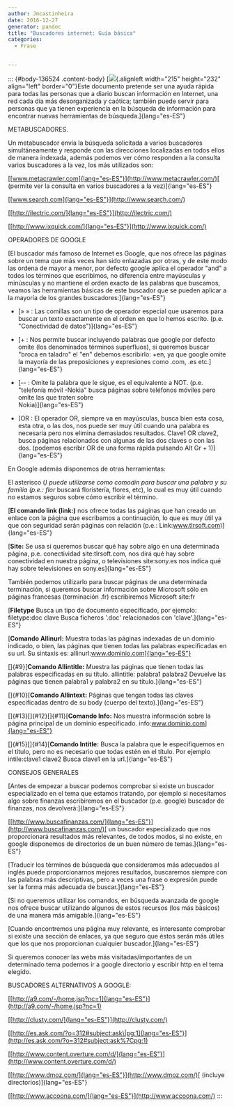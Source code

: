 ```yaml
---
author: Jmcastinheira
date: 2016-12-27
generator: pandoc
title: "Buscadores internet: Guía básica"
categories:
  - Frase


---
```




::: {#body-136524 .content-body}
[![](http://www.cosassencillas.com/docs/assets/images/2007/12/BuscarinformacinmediantelaWeb2.0_A2B6/busquedas.gif){.alignleft
width="215" height="232" align="left" border="0"}Este documento pretende
ser una ayuda rápida para todas las personas que a diario buscan
información en Internet, una red cada día más desorganizada y caótica;
también puede servir para personas que ya tienen experiencia en la
búsqueda de información para encontrar nuevas herramientas de
búsqueda.]{lang="es-ES"}

METABUSCADORES.

Un metabuscador envía la búsqueda solicitada a varios buscadores
simultáneamente y responde con las direcciones localizadas en todos
ellos de manera indexada, además podemos ver cómo responden a la
consulta varios buscadores a la vez, los más utilizados son:

[[www.metacrawler.com]{lang="es-ES"}](http://www.metacrawler.com/)[
(permite ver la consulta en varios buscadores a la vez)]{lang="es-ES"}

[[www.search.com]{lang="es-ES"}](http://www.search.com/)

[[http://ilectric.com/]{lang="es-ES"}](http://ilectric.com/)

[[http://www.ixquick.com/]{lang="es-ES"}](http://www.ixquick.com/)

OPERADORES DE GOOGLE

[El buscador más famoso de Internet es Google, que nos ofrece las
páginas sobre un tema que más veces han sido enlazadas por otras, y de
este modo las ordena de mayor a menor, por defecto google aplica el
operador "and" a todos los términos que escribimos, no diferencia entre
mayúsculas y minúsculas y no mantiene el orden exacto de las palabras
que buscamos, veamos las herramientas básicas de este buscador que se
pueden aplicar a la mayoría de los grandes buscadores:]{lang="es-ES"}

-   [» » : Las comillas son un tipo de operador especial que usaremos
    para buscar un texto exactamente en el orden en que lo hemos
    escrito. (p.e. "Conectividad de datos")]{lang="es-ES"}

-   [+ : Nos permite buscar incluyendo palabras que google por defecto
    omite (los denominados términos superfluos), si queremos buscar
    "broca en taladro" el "en" debemos escribirlo: +en, ya que google
    omite la mayoría de las preposiciones y expresiones como .com, .es
    etc.]{lang="es-ES"}

  -   [-- : Omite la palabra que le sigue, es el equivalente a NOT. (p.e.
    "telefonía móvil -Nokia" busca páginas sobre teléfonos móviles pero
    omite las que traten sobre\
    Nokia)]{lang="es-ES"}

  -   [OR : El operador OR, siempre va en mayúsculas, busca bien esta
    cosa, esta otra, o las dos, nos puede ser muy útil cuando una
    palabra es necesaria pero nos elimina demasiados resultados. Clave1
    OR clave2, busca páginas relacionados con algunas de las dos claves
    o con las dos. (podemos escribir OR de una forma rápida pulsando Alt
    Gr + 1)]{lang="es-ES"}

En Google además disponemos de otras herramientas:

El asterisco (*) puede utilizarse como comodín para buscar una palabra y
su familia (p.e.: flor* buscará floristería, flores, etc), lo cual es
muy útil cuando no estamos seguros sobre cómo escribir el término.

[**El comando link (link:)** nos ofrece todas las páginas que han creado
un enlace con la página que escribamos a continuación, lo que es muy
útil ya que con seguridad serán páginas con relación (p.e.:
Link:www.tlrsoft.com)]{lang="es-ES"}

[**Site:** Se usa si queremos buscar qué hay sobre algo en una
determinada página, p.e. conectividad site:tlrsoft.com, nos dirá qué hay
sobre conectividad en nuestra página, o televisiones site:sony.es nos
indica qué hay sobre televisiones en sony.es]{lang="es-ES"}

También podemos utilizarlo para buscar páginas de una determinada
terminación, si queremos buscar información sobre Microsoft sólo en
páginas francesas (terminación .fr) escribiremos Microsoft site:fr

[**Filetype** Busca un tipo de documento especificado, por ejemplo:
filetype:doc clave Busca ficheros '.doc' relacionados con
'clave'.]{lang="es-ES"}

[**Comando Allinurl:** Muestra todas las páginas indexadas de un dominio
indicado, o bien, las páginas que tienen todas las palabras
especificadas en su url. Su sintaxis es:
allinurl:www.dominio.com]{lang="es-ES"}

[]{#9}[**Comando Allintitle:** Muestra las páginas que tienen todas las
palabras especificadas en su título. allintitle: palabra1 palabra2
Devuelve las páginas que tienen palabra1 y palabra2 en su
título.]{lang="es-ES"}

[]{#10}[**Comando Allintext:** Páginas que tengan todas las claves
especificadas dentro de su body (cuerpo del texto).]{lang="es-ES"}

[]{#13}[]{#12}[]{#11}[**Comando Info:** Nos muestra información sobre la
página principal de un dominio especificado.
info:www.dominio.com]{lang="es-ES"}

[]{#15}[]{#14}[**Comando Intitle:** Busca la palabra que le
especifiquemos en el título, pero no es necesario que todas estén en el
título. Por ejemplo intile:clave1 clave2 Busca clave1 en la
url.]{lang="es-ES"}

CONSEJOS GENERALES

[Antes de empezar a buscar podemos comprobar si existe un buscador
especializado en el tema que estamos tratando, por ejemplo si
necesitamos algo sobre finanzas escribiremos en el buscador (p.e.
google) buscador de finanzas, nos devolverá:]{lang="es-ES"}

[[http://www.buscafinanzas.com/]{lang="es-ES"}](http://www.buscafinanzas.com/)[
un buscador especializado que nos proporcionará resultados más
relevantes, de todos modos, si no existe, en google disponemos de
directorios de un buen número de temas.]{lang="es-ES"}

[Traducir los términos de búsqueda que consideramos más adecuados al
inglés puede proporcionarnos mejores resultados, buscaremos siempre con
las palabras más descriptivas, pero a veces una frase o expresión puede
ser la forma más adecuada de buscar.]{lang="es-ES"}

[Si no queremos utilizar los comandos, en búsqueda avanzada de google
nos ofrece buscar utilizando algunos de estos recursos (los más básicos)
de una manera más amigable.]{lang="es-ES"}

[Cuando encontremos una página muy relevante, es interesante comprobar
si existe una sección de enlaces, ya que seguro que éstos serán más
útiles que los que nos proporcionan cualquier buscador.]{lang="es-ES"}

Si queremos conocer las webs más visitadas/importantes de un determinado
tema podemos ir a google directorio y escribir http en el tema elegido.

BUSCADORES ALTERNATIVOS A GOOGLE:

[[http://a9.com/-/home.jsp?nc=1]{lang="es-ES"}](http://a9.com/-/home.jsp?nc=1)

[[http://clusty.com/]{lang="es-ES"}](http://clusty.com/)

[[http://es.ask.com/?o=312#subject:ask\|pg:1]{lang="es-ES"}](http://es.ask.com/?o=312#subject:ask%7Cpg:1)

[[http://www.content.overture.com/d/]{lang="es-ES"}](http://www.content.overture.com/d/)

[[http://www.dmoz.com/]{lang="es-ES"}](http://www.dmoz.com/)[ (incluye
directorios)]{lang="es-ES"}

[[http://www.accoona.com/]{lang="es-ES"}](http://www.accoona.com/)
:::
